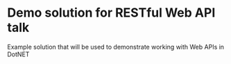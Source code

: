 # Demo solution for RESTful Web API talk

Example solution that will be used to demonstrate working with Web APIs in DotNET
